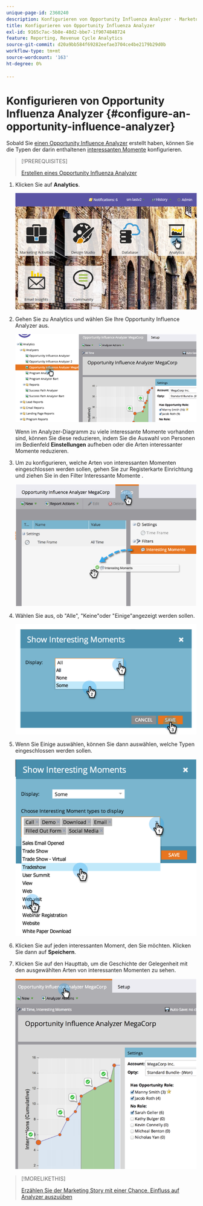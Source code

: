 ```yaml
---
unique-page-id: 2360240
description: Konfigurieren von Opportunity Influenza Analyzer - Marketo Docs - Produktdokumentation
title: Konfigurieren von Opportunity Influenza Analyzer
exl-id: 9165c7ac-5b8e-48d2-bbe7-1f9074848724
feature: Reporting, Revenue Cycle Analytics
source-git-commit: d20a9bb584f69282eefae3704ce4be2179b29d0b
workflow-type: tm+mt
source-wordcount: '163'
ht-degree: 0%

---
```


# Konfigurieren von Opportunity Influenza Analyzer {#configure-an-opportunity-influence-analyzer}

Sobald Sie [einen Opportunity Influence Analyzer](/help/marketo/product-docs/reporting/revenue-cycle-analytics/opportunity-influence-analyzer/create-an-opportunity-influence-analyzer.md) erstellt haben, können Sie die Typen der darin enthaltenen [interessanten Momente](/help/marketo/product-docs/marketo-sales-insight/msi-for-salesforce/features/tabs-in-the-msi-panel/interesting-moments/interesting-moments-overview.md) konfigurieren.

>[!PREREQUISITES]
>
>[Erstellen eines Opportunity Influenza Analyzer](/help/marketo/product-docs/reporting/revenue-cycle-analytics/opportunity-influence-analyzer/create-an-opportunity-influence-analyzer.md)

1. Klicken Sie auf **Analytics**.

   ![](assets/login-to-analytics.png)

1. Gehen Sie zu Analytics und wählen Sie Ihre Opportunity Influence Analyzer aus.

   ![](assets/image2014-9-17-12-3a28-3a33.png)

   Wenn im Analyzer-Diagramm zu viele interessante Momente vorhanden sind, können Sie diese reduzieren, indem Sie die Auswahl von Personen im Bedienfeld **Einstellungen** aufheben oder die Arten interessanter Momente reduzieren.

1. Um zu konfigurieren, welche Arten von interessanten Momenten eingeschlossen werden sollen, gehen Sie zur Registerkarte Einrichtung und ziehen Sie in den Filter Interessante Momente .

   ![](assets/image2014-9-17-12-3a29-3a10.png)

1. Wählen Sie aus, ob &quot;Alle&quot;, &quot;Keine&quot;oder &quot;Einige&quot;angezeigt werden sollen.

   ![](assets/image2014-9-17-12-3a29-3a18.png)

1. Wenn Sie Einige auswählen, können Sie dann auswählen, welche Typen eingeschlossen werden sollen.

   ![](assets/image2014-9-17-12-3a29-3a39.png)

1. Klicken Sie auf jeden interessanten Moment, den Sie möchten. Klicken Sie dann auf **Speichern**.

1. Klicken Sie auf den Haupttab, um die Geschichte der Gelegenheit mit den ausgewählten Arten von interessanten Momenten zu sehen.

   ![](assets/image2014-9-17-12-3a29-3a58.png)

>[!MORELIKETHIS]
>
>[Erzählen Sie der Marketing Story mit einer Chance, Einfluss auf Analyzer auszuüben](/help/marketo/product-docs/reporting/revenue-cycle-analytics/opportunity-influence-analyzer/tell-the-marketing-story-with-an-opportunity-influence-analyzer.md)
